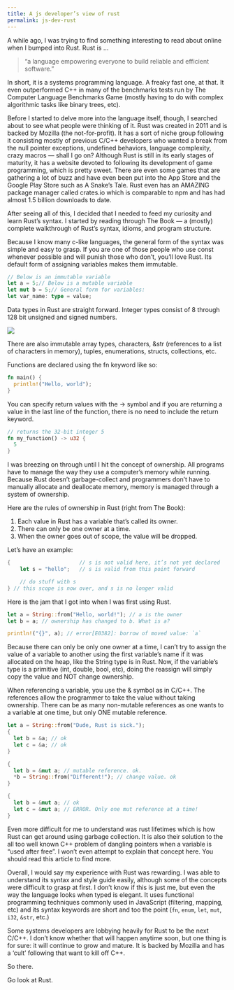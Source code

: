 ```yaml
---
title: A js developer’s view of rust
permalink: js-dev-rust
---
```


A while ago, I was trying to find something interesting to read about online when I bumped into Rust. Rust is ...

> “a language empowering everyone to build reliable and efficient software.”

In short, it is a systems programming language. A freaky fast one, at that. It even outperformed C++ in many of the benchmarks tests run by The Computer Language Benchmarks Game (mostly having to do with complex algorithmic tasks like binary trees, etc).

Before I started to delve more into the language itself, though, I searched about to see what people were thinking of it. Rust was created in 2011 and is backed by Mozilla (the not-for-profit). It has a sort of niche group following it consisting mostly of previous C/C++ developers who wanted a break from the null pointer exceptions, undefined behaviors, language complexity, crazy macros — shall I go on? Although Rust is still in its early stages of maturity, it has a website devoted to following its development of game programming, which is pretty sweet. There are even some games that are gathering a lot of buzz and have even been put into the App Store and the Google Play Store such as A Snake’s Tale. Rust even has an AMAZING package manager called crates.io which is comparable to npm and has had almost 1.5 billion downloads to date.

After seeing all of this, I decided that I needed to feed my curiosity and learn Rust’s syntax. I started by reading through The Book — a (mostly) complete walkthrough of Rust’s syntax, idioms, and program structure.

Because I know many c-like languages, the general form of the syntax was simple and easy to grasp. If you are one of those people who use const whenever possible and will punish those who don’t, you’ll love Rust. Its default form of assigning variables makes them immutable.

```rust
// Below is an immutable variable
let a = 5;// Below is a mutable variable
let mut b = 5;// General form for variables:
let var_name: type = value;
```

Data types in Rust are straight forward. Integer types consist of 8 through 128 bit unsigned and signed numbers.

![](https://miro.medium.com/max/564/1*AesR6b5JntLgZzW7K2_nlA.png)

There are also immutable array types, characters, &str (references to a list of characters in memory), tuples, enumerations, structs, collections, etc.

Functions are declared using the fn keyword like so:

```rust
fn main() {
  println!("Hello, world");
}
```

You can specify return values with the -> symbol and if you are returning a value in the last line of the function, there is no need to include the return keyword.

```rust
// returns the 32-bit integer 5
fn my_function() -> u32 {
  5
}
```

I was breezing on through until I hit the concept of ownership. All programs have to manage the way they use a computer’s memory while running. Because Rust doesn’t garbage-collect and programmers don’t have to manually allocate and deallocate memory, memory is managed through a system of ownership.

Here are the rules of ownership in Rust (right from The Book):

1. Each value in Rust has a variable that’s called its owner.
2. There can only be one owner at a time.
3. When the owner goes out of scope, the value will be dropped.

Let’s have an example:

```rust
{                      // s is not valid here, it’s not yet declared
    let s = "hello";   // s is valid from this point forward

    // do stuff with s
} // this scope is now over, and s is no longer valid
```

Here is the jam that I got into when I was first using Rust.

```rust
let a = String::from("Hello, world!"); // a is the owner
let b = a; // ownership has changed to b. What is a?

println!("{}", a); // error[E0382]: borrow of moved value: `a`
```

Because there can only be only one owner at a time, I can’t try to assign the value of a variable to another using the first variable’s name if it was allocated on the heap, like the String type is in Rust. Now, if the variable’s type is a primitive (int, double, bool, etc), doing the reassign will simply copy the value and NOT change ownership.

When referencing a variable, you use the & symbol as in C/C++. The references allow the programmer to take the value without taking ownership. There can be as many non-mutable references as one wants to a variable at one time, but only ONE mutable reference.

```rust
let a = String::from("Dude, Rust is sick.");
{
  let b = &a; // ok
  let c = &a; // ok
}

{
  let b = &mut a; // mutable reference. ok.
  *b = String::from("Different!"); // change value. ok
}

{
  let b = &mut a; // ok
  let c = &mut a; // ERROR. Only one mut reference at a time!
}
```

Even more difficult for me to understand was rust lifetimes which is how Rust can get around using garbage collection. It is also their solution to the all too well known C++ problem of dangling pointers when a variable is “used after free”. I won’t even attempt to explain that concept here. You should read this article to find more.

Overall, I would say my experience with Rust was rewarding. I was able to understand its syntax and style guide easily, although some of the concepts were difficult to grasp at first. I don’t know if this is just me, but even the way the language looks when typed is elegant. It uses functional programming techniques commonly used in JavaScript (filtering, mapping, etc) and its syntax keywords are short and too the point (`fn`, `enum`, `let`, `mut`, `i32`, `&str`, etc.)

Some systems developers are lobbying heavily for Rust to be the next C/C++. I don’t know whether that will happen anytime soon, but one thing is for sure: it will continue to grow and mature. It is backed by Mozilla and has a ‘cult’ following that want to kill off C++.

So there.

Go look at Rust.
